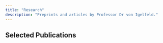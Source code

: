 ```yaml
---
title: "Research"
description: "Preprints and articles by Professor Dr von Igelfeld."
---
```


## Selected Publications